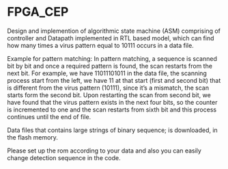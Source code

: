 # FPGA_CEP
Design and implemention of algorithmic state machine (ASM) comprising of controller and Datapath
implemented in RTL based model, which can find how many times a virus pattern equal to 10111
occurs in a data file.

Example for pattern matching: In pattern matching, a sequence is scanned bit by bit and once a 
required pattern is found, the scan restarts from the next bit. For example, we have 11011101011 in 
the data file, the scanning process start from the left, we have 11 at that start (first and second bit) 
that is different from the virus pattern (10111), since it’s a mismatch, the scan starts form the second 
bit. Upon restarting the scan from second bit, we have found that the virus pattern exists in the next 
four bits, so the counter is incremented to one and the scan restarts from sixth bit and this process 
continues until the end of file.

Data files that contains large strings of binary sequence; is downloaded, in the flash 
memory.

Please set up the rom according to your data and also you can easily change detection sequence in the code.
